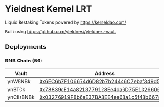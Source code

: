 # Yieldnest Kernel LRT

Liquid Restaking Tokens powered by https://kerneldao.com/ 

Built using https://github.com/yieldnest/yieldnest-vault

## Deployments

### BNB Chain (56)

| Vault | Address |
|-------|---------|
| ynWBNBk | [0x6EC6b7F106674d6D82b7b24446C7ebaf349d59A1](https://bscscan.com/address/0x6EC6b7F106674d6D82b7b24446C7ebaf349d59A1) |
| ynBTCk | [0x78839cE14a8213779128Ee4da6D75E1326606A56](https://bscscan.com/address/0x78839cE14a8213779128Ee4da6D75E1326606A56) |
| ynClisBNBk | [0x03276919F8b6eE37BA8EE4ee68a1c5f48b667834](https://bscscan.com/address/0x03276919F8b6eE37BA8EE4ee68a1c5f48b667834) |
